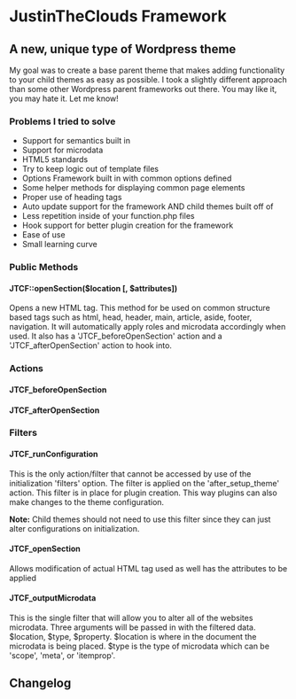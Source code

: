 # JustinTheClouds Framework

## A new, unique type of Wordpress theme

My goal was to create a base parent theme that makes adding functionality to your child themes as easy as possible. I took a slightly different approach than some other Wordpress parent frameworks out there. You may like it, you may hate it. Let me know!

### Problems I tried to solve

* Support for semantics built in
* Support for microdata
* HTML5 standards
* Try to keep logic out of template files
* Options Framework built in with common options defined
* Some helper methods for displaying common page elements
* Proper use of heading tags
* Auto update support for the framework AND child themes built off of
* Less repetition inside of your function.php files
* Hook support for better plugin creation for the framework
* Ease of use
* Small learning curve

### Public Methods

#### JTCF::openSection($location [, $attributes])

Opens a new HTML tag. This method for be used on common structure based tags such as html, head, header, main, article, aside, footer, navigation. It will automatically apply roles and microdata accordingly when used. It also has a 'JTCF_beforeOpenSection' action and a 'JTCF_afterOpenSection' action to hook into.

### Actions

#### JTCF_beforeOpenSection

#### JTCF_afterOpenSection

### Filters

#### JTCF_runConfiguration

This is the only action/filter that cannot be accessed by use of the initialization 'filters' option. The filter is applied on the 'after_setup_theme' action. This filter is in place for plugin creation. This way plugins can also make changes to the theme configuration. 

**Note:** Child themes should not need to use this filter since they can just alter configurations on initialization.

#### JTCF_openSection

Allows modification of actual HTML tag used as well has the attributes to be applied

#### JTCF_outputMicrodata

This is the single filter that will allow you to alter all of the websites microdata. Three arguments will be passed in with the filtered data. $location, $type, $property. $location is where in the document the microdata is being placed. $type is the type of microdata which can be 'scope', 'meta', or 'itemprop'.

## Changelog